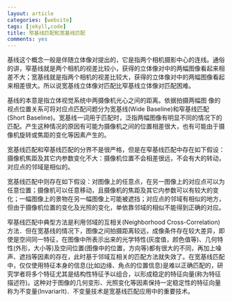 ```yaml
---
layout: article
categories: [website]
tags: [jekyll,code]
title: 窄基线匹配和宽基线匹配
comments: yes
---
```


基线这个概念一般是伴随立体像对提出的，它是指两个相机摄影中心的连线。通俗的讲，窄基线就是两个相机的视差比较小，获得的立体像对中的两幅图像看起来相差不大；宽基线就是指两个相机的视差比较大，获得的立体像对中的两幅图像看起来相差很大。所以说宽基线立体像对匹配比窄基线立体像对匹配困难。

基线的本意是指立体视觉系统中两摄像机光心之间的距离。依据拍摄两幅图 像的视点位置关系可将对应点匹配问题分为宽基线(Wide Baseline)和窄基线匹配(Short Baseline)。宽基线一词用于匹配时，泛指两幅图像有明显不同的情况下的匹配。产生这种情况的原因有可能为摄像机之间的位置相差很大，也有可能由于摄像机旋转或焦距的变化等因素产生的。


宽基线匹配和窄基线匹配的分界不是很严格，但是在窄基线匹配中存在如下假设：摄像机焦距及其它内参数变化不大：摄像机位置不会相差很远，不会有大的转动，对应点的邻域是相似的。


宽基线匹配中则存在如下假设：对图像上的任意点，在另一图像上的对应点可以为任意位置；摄像机可以任意移动，且摄像机的焦距及其它内参数可以有较大的变化；一幅图像上的景物在另一幅图像上可能被遮挡；对应点的邻域有相似的地方，但由于摄像机位置的变化及光照的变化，单依靠邻域的相似不能得到正确的对应。


窄基线匹配中典型方法是利用邻域的互相关(Neighborhood Cross-Correlation)方法．但在宽基线的情况下，图像之间拍摄距离较远，成像条件存在较大差异，即使是空间同一特征，在图像中所表示出来的光学特性(灰度值，颜色值等)、几何特性(外形，大小等)及空间位置(图像中的位置，方向等)都有很大的不同，再加上噪声、遮挡等因素的存在，此时基于邻域互相关的匹配方法就失效了。在宽基线匹配中，仅仅使用特征本身的信息(比如边缘、角点的位置信息)是难以正确匹配的，研究学者将多个特征尤其是结构性特征予以组合，以形成稳定的特征向量(称为特征描述符)。这种对于图像的几何变形、光照变化等因素保持一定稳定性的特征向量称为不变量(Invariarlt)．不变量技术是宽基线匹配应用中的重要技术。

